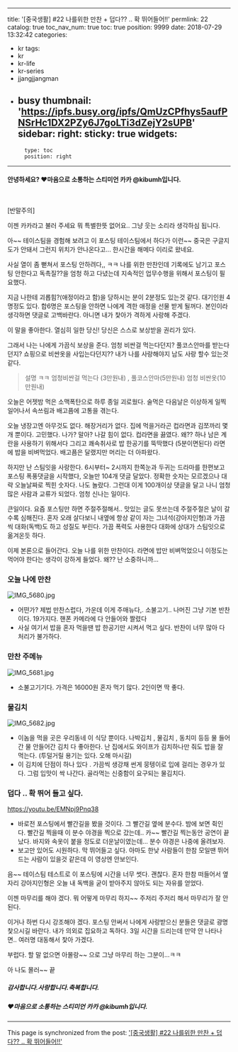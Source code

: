 
---
title: '[중국생활] #22 나를위한 만찬 + 덥다?? ..  확 뛰어들어!!'
permlink: 22
catalog: true
toc_nav_num: true
toc: true
position: 9999
date: 2018-07-29 13:32:42
categories:
- kr
tags:
- kr
- kr-life
- kr-series
- jjangjjangman
- busy
thumbnail: 'https://ipfs.busy.org/ipfs/QmUzCPfhys5aufPNSrHc1DX2PZy6J7goLTi3dZejY2sUPB'
sidebar:
    right:
        sticky: true
widgets:
    -
        type: toc
        position: right
---



#### 안녕하세요? ♥마음으로 소통하는 스티미언 카카 @kibumh입니다.
<br>

[반말주의]

이젠 카카라고 불러 주세요
뭐 특별한뜻 없어요.. 그냥 웃는 소리라 생각하심 됩니다.

아~~ 테이스팀을 경험해 보려고 이 포스팅 테이스팀에서
하다가 이런~~ 중국은 구글지도가 안돼서 그런지 위치가
안나온다고... 한시간을 해메다 이리로 왔네요.

사실 열이 좀 뻗쳐서 포스팅 안하려다,, ㅋㅋ
나를 위한 만찬인데 기록에도 남기고 포스팅 안한다고
독촉질??을 엄청 하고 다녔는데 지속적인 업무수행을 위해서
포스팅이 필요했다. 

지금 나한테 괴롭힘?(애정이라고 함)을 당하시는 분이 2분정도
있는것 같다. 대기인원 4명정도 있다. 합6명은 포스팅을 안하면
나에게 격한 애정을 선물 받게 될꺼다.
본인이라 생각하면 댓글로 고백바란다. 
아니면 내가 찿아가 격하게 사랑해 주겠다.

이 말을 좋아한다. 
열심히 일한 당신! 당신은 스스로 보상받을 권리가 있다.

그래서 나는 나에게 가끔식 보상을 준다.
엄청 비싼걸 먹는다던지? 풀코스안마를 받는다던지?
쇼핑으로 비싼옷을 사입는다던지?? 
내가 나를 사랑해야지 남도 사랑 할수 있는것 같다.

> 설명 ㅋㅋ
   엄청비싼걸 먹는다 (3만원내) , 풀코스안마(5만원내)
    엄청 비싼옷(10만원내)

오늘은 어젯밤 먹은 소맥폭탄으로 하루 종일 괴로웠다.
술먹은 다음날은 이상하게 일찍 일어나서 속쓰림과 배고픔에
고통을 겪는다. 

오늘 냉장고엔 아무것도 없다.  해장거리가 없다.
집에 먹을거라곤 컵라면과 김쪼까리 몇개 뿐이다.
고민했다. 나가? 말아?  나갈 힘이 없다. 
컵라면을 끓였다. 왜?? 하나 남은 계란을 사용하기 위해서다
그리고 쾌속취사로 밥 한공기를 뚝딱했다 (5분이면된다)
라면에 밥을 비벼먹었다. 배고픔은 달랬지만 머리는 더 아파왔다.

하지만 난 스팀잇을 사랑한다. 
6시부터~ 2시까지 한쪽눈과 두귀는 드라마를 한편보고 
포스팅 폭풍댓글을 시작했다, 오늘만 104개 댓글 달았다. 
정확한 숫자는 모르겠으나 대략 오늘날짜로 찍힌 숫자다.
나도 놀랐다. 그런대 이게 100개이상 댓글을 달고 나니
엄청많은 사람과 교류가 되었다. 엄청 신나는 일이다.

큰일이다. 요즘 포스팅만 하면 주절주절해서..
맛있는 글도 못쓰는데 주절주절은 날이 갈 수록 심해진다.
혼자 오래 살다보니 내옆에 항상 같이 자는 그녀석(강아지인형)과
가끔씩 대화(독백)도 하고 성질도 부린다. 가끔 폭력도 사용한다
대화에 상대가 스팀잇으로 옮겨온듯 하다.

이제 본론으로 들어간다. 
오늘 나를 위한 만찬이다. 
라면에 밥만 비벼먹었으니 이정도는 먹어야 한다는 생각이
강하게 들었다. 왜?? 난 소중하니까...   


### 오늘 나에 만찬
![IMG_5680.jpg](https://ipfs.busy.org/ipfs/QmUzCPfhys5aufPNSrHc1DX2PZy6J7goLTi3dZejY2sUPB)
- 어떤가? 제법 만찬스럽다,
   가운데 이게 주매뉴다,. 소불고기..
   나머진 그냥 기본 반찬이다. 19가지다. 핸폰 카메라에 다 안들어와 짤렸다
- 사실 여기서 밥을 혼자 먹을땐 밥 한공기만 시켜서 먹고 싶다.
   반찬이 너무 많아 다 처리가 불가하다.

###  만찬 주메뉴 
![IMG_5681.jpg](https://ipfs.busy.org/ipfs/QmeRjZbQH69W6yZg9SnzNSgPxzfoZonZYmYWGm3EQx81EB)
 - 소불고기기다.  가격은 16000원 
    혼자 먹기 많다. 2인이면 딱 좋다. 

### 물김치 
![IMG_5682.jpg](https://ipfs.busy.org/ipfs/QmeMzYYHzpSRXQZ65MPgM6gMYaEJjGDoCdttto96q6PAbW)
- 이놈을 먹을 곳은 우리동네 이 식당 뿐이다.
  나박김치 , 물김치 , 동치미 등등 물 들어간 물 안들어간 김치
  다  좋아한다.  난 집에서도 와이프가 김치하나만 줘도 밥을 잘 먹는다.
  (투덜거릴 용기는 있다. 오해 마시길)
- 이 김치에 단점이 하나 있다 . 가끔씩 생강채 썬게 뭉텡이로 입에
걸리는 경우가 있다. 그럼 입맛이 싹 나간다. 
골라먹는 신중함이 요구되는  물김치다.


### 덥다 .. 확 뛰어 들고 싶다.
https://youtu.be/EMNpj9Pnq38
-  바로전 포스팅에서 빨간길을 봤을 것이다.
    그 빨간길 옆에 분수다. 밤에 보면 쥑인다. 
    빨간길 찍을때 이 분수 야경을 찍으로 갔는데.. 카~~
    빨간길 찍는동안 공연이 끝났다. 바지와 속옷이 붙을 정도로
   더운날이였는데... 분수 야경은  나중에 올려보자.
- 보고만 있어도 시원하다.  막 뛰어들고 싶다. 
   아마도 한낮 사람들이 한참 모일땐 뛰어드는 사람이 있을것
   같은데 이 영상엔 안보인다.

음~~ 테이스팀 테스트로 이 포스팅에 시간을 너무 썻다.
괜찮다. 혼자 한참 떠들어서 옆자리 강아지인형은 오늘
내 독백을 굳이 받아주지 않아도 되는 자유를 얻었다. 

이젠 마무리를 해야 겠다. 
뭐 어떻게 마무리 하지~~
주저리 주저리 해서 마무리가 잘 안된다. 

이거나 하번 다시 강조해야 겠다.
포스팅 안써서 나에게 사랑받으신 분들은 댓글로
광명 찿으시길 바란다.  내가 의외로 집요하고 독하다.
3일 시간을 드리는데 만약 안 나타나면.. 여러명 대동해서
찿아 가겠다.  

부럽다. 할 말 없으면 아몰랑~~ 으로 그냥 마무리 하는 그분이...ㅋㅋ

아 나도  몰러~~ 끝

##### 감사합니다.사랑합니다.축복합니다.
##### ♥마음으로 소통하는 스티미언  카카  @kibumh입니다.


- - -

This page is synchronized from the post: ['[중국생활] #22 나를위한 만찬 + 덥다?? ..  확 뛰어들어!!'](https://steemit.com/@kibumh/22)
